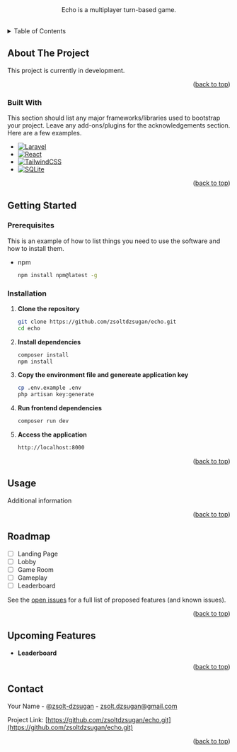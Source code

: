 <a id="readme-top"></a>


<!-- PROJECT SHIELDS -->
<!--
*** I'm using markdown "reference style" links for readability.
*** Reference links are enclosed in brackets [ ] instead of parentheses ( ).
*** See the bottom of this document for the declaration of the reference variables
*** for contributors-url, forks-url, etc. This is an optional, concise syntax you may use.
*** https://www.markdownguide.org/basic-syntax/#reference-style-links
-->
<!--
[![Contributors][contributors-shield]][contributors-url]
[![Forks][forks-shield]][forks-url]
[![Stargazers][stars-shield]][stars-url]
[![Issues][issues-shield]][issues-url]
[![Unlicense License][license-shield]][license-url]
[![LinkedIn][linkedin-shield]][linkedin-url]
-->
<!-- PROJECT LOGO -->
<br />
<div align="center">
    <a href="https://github.com/zsoltdzsugan/echo">
        <!--<img src="public/assets/bs.png" alt="Logo" width="500" height="160">-->
    </a>

  <p align="center">
    Echo is a multiplayer turn-based game.
    <br />
    <br />
    <!--<a href="https://echo-main-bhazak.laravel.cloud">View Current Demo Site</a>-->
    <!-- &middot; -->
    <!-- <a href="https://github.com/othneildrew/Best-README-Template/issues/new?labels=bug&template=bug-report---.md">Report Bug</a> -->
    <!-- &middot; -->
    <!-- <a href="https://github.com/othneildrew/Best-README-Template/issues/new?labels=enhancement&template=feature-request---.md">Request Feature</a> -->
  </p>
</div>



<!-- TABLE OF CONTENTS -->
<details>
  <summary>Table of Contents</summary>
  <ol>
    <li>
      <a href="#about-the-project">About The Project</a>
      <ul>
        <li><a href="#built-with">Built With</a></li>
      </ul>
    </li>
    <li>
      <a href="#getting-started">Getting Started</a>
      <ul>
        <li><a href="#prerequisites">Prerequisites</a></li>
        <li><a href="#installation">Installation</a></li>
      </ul>
    </li>
    <li><a href="#usage">Usage</a></li>
    <li><a href="#roadmap">Roadmap</a></li>
    <li><a href="#upcoming">Upcoming Features</a></li>
    <!-- <li><a href="#contributing">Contributing</a></li> -->
    <!-- <li><a href="#license">License</a></li> -->
    <li><a href="#contact">Contact</a></li>
    <!-- <li><a href="#acknowledgments">Acknowledgments</a></li> -->
  </ol>
</details>



<!-- ABOUT THE PROJECT -->
## About The Project
<!-- 
[![Product Name Screen Shot][product-screenshot]]()
[![Product Name Screen Shot 1][product-screenshot-1]]()
-->
This project is currently in development.

<p align="right">(<a href="#readme-top">back to top</a>)</p>



### Built With

This section should list any major frameworks/libraries used to bootstrap your project. Leave any add-ons/plugins for the acknowledgements section. Here are a few examples.

* [![Laravel][Laravel.com]][Laravel-url]
* [![React][React.com]][React-url]
* [![TailwindCSS][tailwind.com]][tailwind-url]
* [![SQLite][sqlite.com]][sqlite-url]

<p align="right">(<a href="#readme-top">back to top</a>)</p>



<!-- GETTING STARTED -->
## Getting Started

### Prerequisites

This is an example of how to list things you need to use the software and how to install them.
* npm
  ```sh
  npm install npm@latest -g
  ```

### Installation

1. **Clone the repository**  
    ```sh
    git clone https://github.com/zsoltdzsugan/echo.git
    cd echo
    ```
2. **Install dependencies**  
    ```sh
    composer install
    npm install
    ```
3. **Copy the environment file and genereate application key**  
    ```sh
    cp .env.example .env
    php artisan key:generate
    ```
4. **Run frontend dependencies**  
    ```sh
    composer run dev
    ```
5. **Access the application**  
    ```sh
    http://localhost:8000
    ```

<p align="right">(<a href="#readme-top">back to top</a>)</p>



<!-- USAGE EXAMPLES -->
## Usage

Additional information

<p align="right">(<a href="#readme-top">back to top</a>)</p>



<!-- ROADMAP -->
## Roadmap

- [ ] Landing Page
- [ ] Lobby
- [ ] Game Room
- [ ] Gameplay
- [ ] Leaderboard

See the [open issues](https://github.com/zsoltdzsugan/echo/issues) for a full list of proposed features (and known issues).

<p align="right">(<a href="#readme-top">back to top</a>)</p>


## Upcoming Features

- **Leaderboard**

<p align="right">(<a href="#readme-top">back to top</a>)</p>



<!-- <!-1- LICENSE -1-> -->
<!-- ## License -->

<!-- Distributed under the Unlicense License. See `LICENSE.txt` for more information. -->

<!-- <p align="right">(<a href="#readme-top">back to top</a>)</p> -->



<!-- CONTACT -->
## Contact

Your Name - [@zsolt-dzsugan](https://www.linkedin.com/in/zsolt-dzsugan/) - zsolt.dzsugan@gmail.com

Project Link: [https://github.com/zsoltdzsugan/echo.git](https://github.com/zsoltdzsugan/echo.git)

<p align="right">(<a href="#readme-top">back to top</a>)</p>



<!-- <!-1- ACKNOWLEDGMENTS -1-> -->
<!-- ## Acknowledgments -->

<!-- Use this space to list resources you find helpful and would like to give credit to. I've included a few of my favorites to kick things off! -->

<!-- * [Choose an Open Source License](https://choosealicense.com) -->
<!-- * [GitHub Emoji Cheat Sheet](https://www.webpagefx.com/tools/emoji-cheat-sheet) -->
<!-- * [Malven's Flexbox Cheatsheet](https://flexbox.malven.co/) -->
<!-- * [Malven's Grid Cheatsheet](https://grid.malven.co/) -->
<!-- * [Img Shields](https://shields.io) -->
<!-- * [GitHub Pages](https://pages.github.com) -->
<!-- * [Font Awesome](https://fontawesome.com) -->
<!-- * [React Icons](https://react-icons.github.io/react-icons/search) -->

<!-- <p align="right">(<a href="#readme-top">back to top</a>)</p> -->



<!-- MARKDOWN LINKS & IMAGES -->
<!-- https://www.markdownguide.org/basic-syntax/#reference-style-links -->
[github-url]: https://github.com/zsoltdzsugan/echo
[contributors-shield]: https://img.shields.io/github/contributors/othneildrew/Best-README-Template.svg?style=for-the-badge
[contributors-url]: https://github.com/othneildrew/Best-README-Template/graphs/contributors
[forks-shield]: https://img.shields.io/github/forks/othneildrew/Best-README-Template.svg?style=for-the-badge
[forks-url]: https://github.com/othneildrew/Best-README-Template/network/members
[stars-shield]: https://img.shields.io/github/stars/othneildrew/Best-README-Template.svg?style=for-the-badge
[stars-url]: https://github.com/othneildrew/Best-README-Template/stargazers
[issues-shield]: https://img.shields.io/github/issues/othneildrew/Best-README-Template.svg?style=for-the-badge
[issues-url]: https://github.com/othneildrew/Best-README-Template/issues
[license-shield]: https://img.shields.io/github/license/othneildrew/Best-README-Template.svg?style=for-the-badge
[license-url]: https://github.com/othneildrew/Best-README-Template/blob/master/LICENSE.txt
[linkedin-shield]: https://img.shields.io/badge/-LinkedIn-black.svg?style=for-the-badge&logo=linkedin&colorB=555
[linkedin-url]: https://linkedin.com/in/othneildrew
[product-screenshot]: public/assets/home_page_l.png
[product-screenshot-1]: public/assets/admin_panel.png
[React.com]: https://img.shields.io/badge/react-%2320232a.svg?style=for-the-badge&logo=react&logoColor=%2361DAFB
[React-url]: https://react.dev
[Laravel.com]: https://img.shields.io/badge/Laravel-FF2D20?style=for-the-badge&logo=laravel&logoColor=white
[Laravel-url]: https://laravel.com
[tailwind.com]: https://img.shields.io/badge/tailwindcss-%2338B2AC.svg?style=for-the-badge&logo=tailwind-css&logoColor=white
[tailwind-url]: https://tailwindcss.com/
[sqlite.com]: https://img.shields.io/badge/SQLite-00758f?style=for-the-badge&logo=sqlite&logoColor=white
[sqlite-url]: https://www.sqlite.org/
